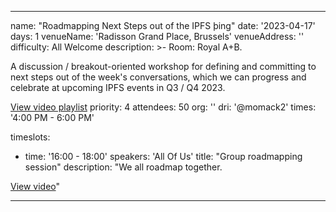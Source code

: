 ---

name: "Roadmapping Next Steps out of the IPFS þing"
date: '2023-04-17'
days: 1
venueName: 'Radisson Grand Place, Brussels'
venueAddress: ''
difficulty: All Welcome
description: >-
  Room: Royal A+B.
  
  A discussion / breakout-oriented workshop for defining and committing to next steps out of the week's conversations, which we can progress and celebrate at upcoming IPFS events in Q3 / Q4 2023.

<a href="https://youtu.be/nqiiqd8nTNo">View video playlist</a>
priority: 4
attendees: 50
org: ''
dri: '@momack2'
times: '4:00 PM - 6:00 PM'

timeslots:
  - time: '16:00 - 18:00'
    speakers: 'All Of Us'
    title: "Group roadmapping session"
    description: "We all roadmap together.

<a href="https://youtu.be/nqiiqd8nTNo">View video</a>"

---